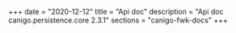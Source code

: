 +++
date        = "2020-12-12"
title       = "Api doc"
description = "Api doc canigo.persistence.core 2.3.1"
sections    = "canigo-fwk-docs"
+++